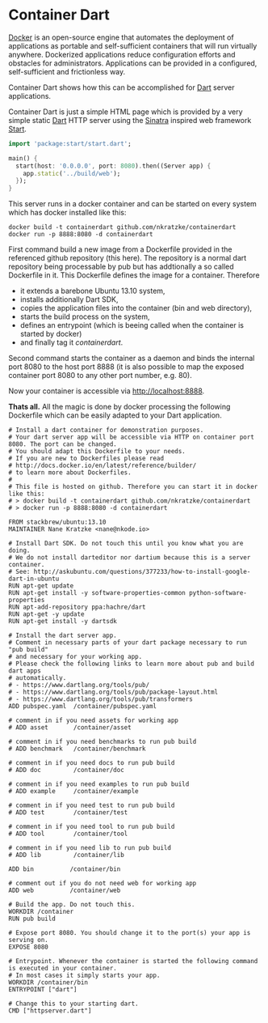 Container Dart
==============

[docker]: https://www.docker.io/
[dart]: https://www.dartlang.org/
[start]: https://github.com/lvivski/start
[sinatra]: http://www.sinatrarb.com/

[Docker][docker] is an open-source engine that automates the deployment of applications as portable and self-sufficient containers that will run virtually anywhere. Dockerized applications reduce configuration efforts and obstacles for administrators. Applications can be provided in a configured, self-sufficient and frictionless way.

Container Dart shows how this can be accomplished for [Dart][dart] server applications.

Container Dart is just a simple HTML page which is provided by a very simple static [Dart][dart] HTTP server using the [Sinatra][sinatra] inspired web framework [Start][start].

```Dart
import 'package:start/start.dart';

main() {
  start(host: '0.0.0.0', port: 8080).then((Server app) {
    app.static('../build/web');
  });
}
```

This server runs in a docker container and can be started on every system which has docker installed like this:

```Shell
docker build -t containerdart github.com/nkratzke/containerdart
docker run -p 8888:8080 -d containerdart
```

First command build a new image from a Dockerfile provided in the referenced github repository (this here). The repository is a normal dart repository being processable by pub but has addtionally a so called Dockerfile in it. This Dockerfile defines the image for a container. Therefore 

- it extends a barebone Ubuntu 13.10 system,
- installs additionally Dart SDK,
- copies the application files into the container (bin and web directory),
- starts the build process on the system,
- defines an entrypoint (which is beeing called when the container is started by docker)
- and finally tag it _containerdart_.

Second command starts the container as a daemon and binds the internal port 8080 to the host port 8888 (it is also possible to map the exposed container port 8080 to any other port number, e.g. 80).

Now your container is accessible via [http://localhost:8888](http://localhost:8888).

__Thats all.__ All the magic is done by docker processing the following Dockerfile which can be easily adapted to your Dart application.

```Shell
# Install a dart container for demonstration purposes.
# Your dart server app will be accessible via HTTP on container port 8080. The port can be changed.
# You should adapt this Dockerfile to your needs.
# If you are new to Dockerfiles please read 
# http://docs.docker.io/en/latest/reference/builder/
# to learn more about Dockerfiles.
#
# This file is hosted on github. Therefore you can start it in docker like this:
# > docker build -t containerdart github.com/nkratzke/containerdart
# > docker run -p 8888:8080 -d containerdart

FROM stackbrew/ubuntu:13.10
MAINTAINER Nane Kratzke <nane@nkode.io>

# Install Dart SDK. Do not touch this until you know what you are doing.
# We do not install darteditor nor dartium because this is a server container.
# See: http://askubuntu.com/questions/377233/how-to-install-google-dart-in-ubuntu
RUN apt-get update
RUN apt-get install -y software-properties-common python-software-properties
RUN apt-add-repository ppa:hachre/dart
RUN apt-get -y update
RUN apt-get install -y dartsdk

# Install the dart server app. 
# Comment in necessary parts of your dart package necessary to run "pub build"
# and necessary for your working app.
# Please check the following links to learn more about pub and build dart apps
# automatically.
# - https://www.dartlang.org/tools/pub/
# - https://www.dartlang.org/tools/pub/package-layout.html
# - https://www.dartlang.org/tools/pub/transformers
ADD pubspec.yaml  /container/pubspec.yaml

# comment in if you need assets for working app
# ADD asset       /container/asset

# comment in if you need benchmarks to run pub build
# ADD benchmark   /container/benchmark

# comment in if you need docs to run pub build
# ADD doc         /container/doc

# comment in if you need examples to run pub build
# ADD example     /container/example

# comment in if you need test to run pub build
# ADD test        /container/test

# comment in if you need tool to run pub build      
# ADD tool        /container/tool

# comment in if you need lib to run pub build
# ADD lib         /container/lib

ADD bin          /container/bin       

# comment out if you do not need web for working app
ADD web          /container/web

# Build the app. Do not touch this.
WORKDIR /container
RUN pub build

# Expose port 8080. You should change it to the port(s) your app is serving on.
EXPOSE 8080

# Entrypoint. Whenever the container is started the following command is executed in your container.
# In most cases it simply starts your app.
WORKDIR /container/bin
ENTRYPOINT ["dart"]

# Change this to your starting dart.
CMD ["httpserver.dart"]
```
